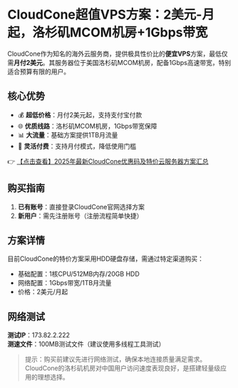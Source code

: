 # CloudCone超值VPS方案：2美元-月起，洛杉矶MCOM机房+1Gbps带宽

CloudCone作为知名的海外云服务商，提供极具性价比的**便宜VPS**方案，最低仅需**月付2美元**。其服务器位于美国洛杉矶MCOM机房，配备1Gbps高速带宽，特别适合预算有限的用户。

## 核心优势

- 💰 **超低价格**：月付2美元起，支持支付宝付款
- 🌐 **优质线路**：洛杉矶MCOM机房，1Gbps带宽保障
- 📊 **大流量**：基础方案提供1TB月流量
- 🔄 **灵活付费**：支持月付模式，降低使用门槛

👉 [【点击查看】2025年最新CloudCone优惠码及特价云服务器方案汇总](https://bit.ly/Cloudcone)

## 购买指南

1. **已有账号**：直接登录CloudCone官网选择方案
2. **新用户**：需先注册账号（注册流程简单快捷）

## 方案详情

目前CloudCone的特价方案采用HDD硬盘存储，需通过特定渠道购买：

- 基础配置：1核CPU/512MB内存/20GB HDD
- 网络配置：1Gbps带宽/1TB月流量
- 价格：2美元/月起

## 网络测试

**测试IP**：173.82.2.222  
**测速文件**：100MB测试文件（建议使用多线程工具测试）

> 提示：购买前建议先进行网络测试，确保本地连接质量满足需求。CloudCone的洛杉矶机房对中国用户访问速度表现良好，是搭建轻量级应用的理想选择。